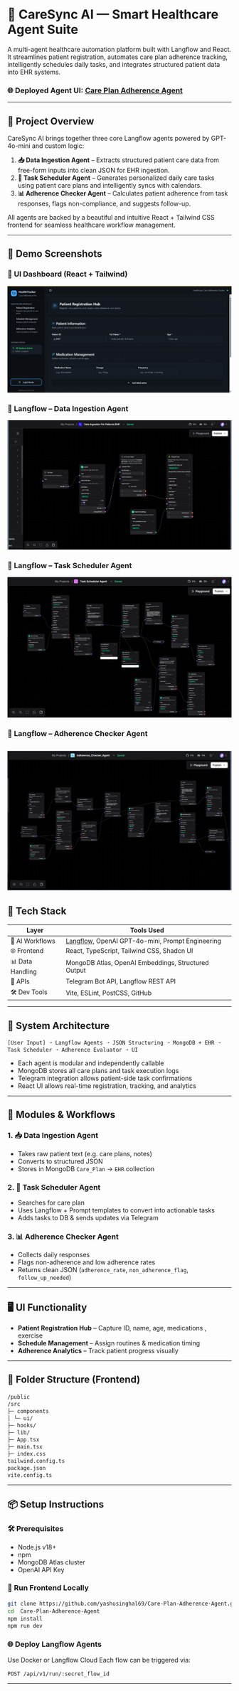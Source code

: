 # 💙 CareSync AI — Smart Healthcare Agent Suite

A multi-agent healthcare automation platform built with Langflow and React. It streamlines patient registration, automates care plan adherence tracking, intelligently schedules daily tasks, and integrates structured patient data into EHR systems.

### **🌐 Deployed Agent UI:** [Care Plan Adherence Agent](https://your-deployed-app-url.com)
---


## 🧠 Project Overview

CareSync AI brings together three core Langflow agents powered by GPT-4o-mini and custom logic:

1. **📥 Data Ingestion Agent** – Extracts structured patient care data from free-form inputs into clean JSON for EHR ingestion.
2. **📅 Task Scheduler Agent** – Generates personalized daily care tasks using patient care plans and intelligently syncs with calendars.
3. **📊 Adherence Checker Agent** – Calculates patient adherence from task responses, flags non-compliance, and suggests follow-up.

All agents are backed by a beautiful and intuitive React + Tailwind CSS frontend for seamless healthcare workflow management.

---

## 🚀 Demo Screenshots

### 🔹 UI Dashboard (React + Tailwind)
![HealthTracker UI](./public/images/Ui.png)

### 🔹 Langflow – Data Ingestion Agent
![Data Ingestion](./public/images/Data_Ingestion.png)

### 🔹 Langflow – Task Scheduler Agent
![Scheduler Agent](./public/images/Task_schedular.png)


### 🔹 Langflow – Adherence Checker Agent
![Adherence Agent](./public/images/Adherence.png)
---

## 🧱 Tech Stack

| Layer            | Tools Used                         |
|------------------|------------------------------------|
| 🧠 AI Workflows   | [Langflow](https://langflow.org), OpenAI GPT-4o-mini, Prompt Engineering |
| 🌐 Frontend      | React, TypeScript, Tailwind CSS, Shadcn UI |
| 📊 Data Handling | MongoDB Atlas, OpenAI Embeddings, Structured Output |
| 🔌 APIs          | Telegram Bot API, Langflow REST API |
| 🛠 Dev Tools     | Vite, ESLint, PostCSS, GitHub       |

---
 
## 🧩 System Architecture

```
[User Input] ➝ Langflow Agents ➝ JSON Structuring ➝ MongoDB + EHR ➝ Task Scheduler ➝ Adherence Evaluator ➝ UI
```

- Each agent is modular and independently callable  
- MongoDB stores all care plans and task execution logs  
- Telegram integration allows patient-side task confirmations  
- React UI allows real-time registration, tracking, and analytics

---

## 🧪 Modules & Workflows

### 1. 📥 **Data Ingestion Agent**
- Takes raw patient text (e.g. care plans, notes)  
- Converts to structured JSON  
- Stores in MongoDB `Care_Plan` → `EHR` collection

### 2. 📅 **Task Scheduler Agent**
- Searches for care plan  
- Uses Langflow + Prompt templates to convert into actionable tasks  
- Adds tasks to DB & sends updates via Telegram

### 3. 📊 **Adherence Checker Agent**
- Collects daily responses  
- Flags non-adherence and low adherence rates  
- Returns clean JSON (`adherence_rate`, `non_adherence_flag`, `follow_up_needed`)

---

## 🖥️ UI Functionality

- **Patient Registration Hub** – Capture ID, name, age, medications , exercise
- **Schedule Management** – Assign routines & medication timing  
- **Adherence Analytics** – Track patient progress visually

---

## 📁 Folder Structure (Frontend)

```
/public
/src
├─ components
│ └─ ui/
├─ hooks/
├─ lib/
├─ App.tsx
├─ main.tsx
├─ index.css
tailwind.config.ts
package.json
vite.config.ts
```
---

## 📦 Setup Instructions

### 🛠 Prerequisites
- Node.js v18+  
- npm  
- MongoDB Atlas cluster  
- OpenAI API Key  

### 🧪 Run Frontend Locally

```bash
git clone https://github.com/yashusinghal69/Care-Plan-Adherence-Agent.git
cd  Care-Plan-Adherence-Agent
npm install
npm run dev
```

### 🌐 Deploy Langflow Agents

Use Docker or Langflow Cloud
Each flow can be triggered via:

```bash
POST /api/v1/run/:secret_flow_id
```

---
 



 


 
 
 
